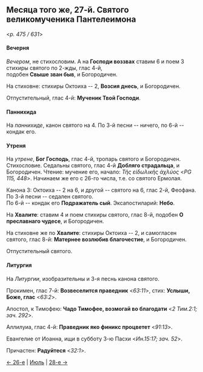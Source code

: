 
## Месяца того же, 27-й. Святого великомученика Пантелеимона

<*p. 475 / 631*>

#### Вечерня

*Вечером*, не стихословим. А на **Господи воззвах** ставим 6 и поем 3 стихиры святого по 2-жды, глас 4-й,  
подобен **Свыше зван быв**, и Богородичен.  

На стиховне: стихиры Октоиха -- 2, **Возсия днесь**, и Богородичен.   

Отпустительный, глас 4-й: **Мученик Твой Господи**. 

#### Паннихида

На *паннихиде*, канон святого на 4. По 3-й песни -- ничего, по 6-й -- кондак его. 

#### Утреня

На *утрене*, **Бог Господь**, глас 4-й, тропарь святого и Богородичен. 
Стихословие. Седальны святого, глас 4-й **Добляго страдальца**, и Богородичен. 
Чтение: мучение его, начало: *Τῆς εἰδωλικῆς ἀχλύος* <*PG 115, 448*>. Начинаем же его с 26-го числа, 
т.е. со святого Ермолая.   

Канона 3: Октоиха -- 2 на 6, и другой -- святого на 6, глас 2-й, Феофана.  
По 3-й песни -- седален святого.  
По 6-й -- кондак его **Подражатель сый**. 
Эксапостиларий: **Небо**. 

На **Хвалите**: ставим 4 и поем стихиры святого, глас 8-й, подобен **О преславнаго чудесе**, и Богородичен. 

На стиховне же по **Хвалите**: стихиры Октоиха -- 2, и самогласен святого, глас 8-й: 
**Матернее возлюбив благочестие**, и Богородичен. 

Отпустительный святого. 

#### Литургия

На *Литургии*, изобразительны и 3-я песнь канона святого. 

Прокимен, глас 7-й: **Возвеселится праведник** <*63:11*>, стих: **Услыши, Боже, глас** <*63:2*>. 

Апостол, к Тимофею: **Чадо Тимофее, возмогай во благодати** <*2 Тим.2:1; зач. 292*>.

Аллилуиа, глас 4-й: **Праведник яко финикс процветет** <*91:13*>.  

Евангелие от Иоанна, ищи в субботу 3-ю Пасхи <*Ин.15:17; зач. 52*>.
 
Причастен: **Радуйтеся** <*32:1*>. 

[← 26-е](07_26_EUR.ru.md) | [Июль](README.md#27-й) | [28-е →](07_28_EUR.ru.md)
